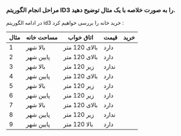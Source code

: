 ### مراحل انجام الگوریتم ID3 را به صورت خلاصه با یک مثال توضیح دهید.

در ادامه الگوریتم id3 خرید خانه را بررسی خواهیم کرد : 

<div align="right">

|مثال| مساحت خانه | اتاق خواب | قیمت | خرید|
|------|------|------------------|-------------|-----|
|1| بالا شهر | بالای 120 متر| دارد |
|2| پایین شهر | بالای 120 متر| دارد|
|3| بالا شهر | زیر 120 متر| ندارد |
|4| پایین شهر |بالای 120 متر | دارد |
|5| بالا شهر | زیر 120 متر| دارد|
|6| پایین شهر |زیر 120 متر | دارد|
|7| بالا شهر | بالای 120 متر| دارد|
|8| پایین شهر |زیر 120 متر | ندارد |
|9| پایین شهر |بالا 120 متر | دارد|

</div>